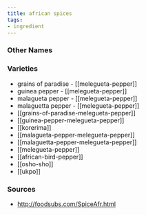 ```yaml
---
title: african spices
tags:
- ingredient
---
```



### Other Names


### Varieties

* grains of paradise - [[melegueta-pepper]]
* guinea pepper - [[melegueta-pepper]]
* malagueta pepper - [[melegueta-pepper]]
* malaguetta pepper - [[melegueta-pepper]]
* [[grains-of-paradise-melegueta-pepper]]
* [[guinea-pepper-melegueta-pepper]]
* [[korerima]]
* [[malagueta-pepper-melegueta-pepper]]
* [[malaguetta-pepper-melegueta-pepper]]
* [[melegueta-pepper]]
* [[african-bird-pepper]]
* [[osho-sho]]
* [[ukpo]]

### Sources
* http://foodsubs.com/SpiceAfr.html
